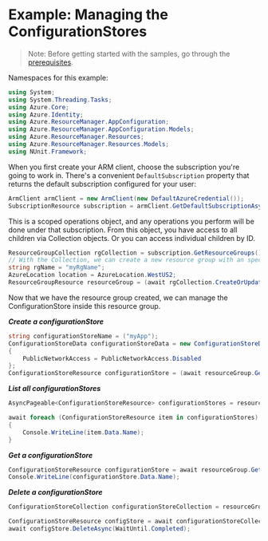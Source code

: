 # Example: Managing the ConfigurationStores

>Note: Before getting started with the samples, go through the [prerequisites](https://github.com/Azure/azure-sdk-for-net/tree/main/sdk/resourcemanager/Azure.ResourceManager#prerequisites).

Namespaces for this example:

```C# Snippet:Manage_ConfigurationStores_Namespaces
using System;
using System.Threading.Tasks;
using Azure.Core;
using Azure.Identity;
using Azure.ResourceManager.AppConfiguration;
using Azure.ResourceManager.AppConfiguration.Models;
using Azure.ResourceManager.Resources;
using Azure.ResourceManager.Resources.Models;
using NUnit.Framework;
```

When you first create your ARM client, choose the subscription you're going to work in. There's a convenient `DefaultSubscription` property that returns the default subscription configured for your user:

```C# Snippet:Readme_DefaultSubscription
ArmClient armClient = new ArmClient(new DefaultAzureCredential());
SubscriptionResource subscription = armClient.GetDefaultSubscriptionAsync().Result;
```

This is a scoped operations object, and any operations you perform will be done under that subscription. From this object, you have access to all children via Collection objects. Or you can access individual children by ID.

```C# Snippet:Readme_GetResourceGroupCollection
ResourceGroupCollection rgCollection = subscription.GetResourceGroups();
// With the Collection, we can create a new resource group with an specific name
string rgName = "myRgName";
AzureLocation location = AzureLocation.WestUS2;
ResourceGroupResource resourceGroup = (await rgCollection.CreateOrUpdateAsync(WaitUntil.Completed, rgName, new ResourceGroupData(location))).Value;
```

Now that we have the resource group created, we can manage the ConfigurationStore inside this resource group.

***Create a configurationStore***

```C# Snippet:Managing_ConfigurationStores_CreateAConfigurationStore
string configurationStoreName = ("myApp");
ConfigurationStoreData configurationStoreData = new ConfigurationStoreData("westus", new AppConfigurationSku("Standard"))
{
    PublicNetworkAccess = PublicNetworkAccess.Disabled
};
ConfigurationStoreResource configurationStore = (await resourceGroup.GetConfigurationStores().CreateOrUpdateAsync(WaitUntil.Completed, configurationStoreName, configurationStoreData)).Value;
```

***List all configurationStores***

```C# Snippet:Managing_ConfigurationStores_ListAllConfigurationStores
AsyncPageable<ConfigurationStoreResource> configurationStores = resourceGroup.GetConfigurationStores().GetAllAsync();

await foreach (ConfigurationStoreResource item in configurationStores)
{
    Console.WriteLine(item.Data.Name);
}
```

***Get a configurationStore***

```C# Snippet:Managing_ConfigurationStores_GetAConfigurationStore
ConfigurationStoreResource configurationStore = await resourceGroup.GetConfigurationStores().GetAsync("myApp");
Console.WriteLine(configurationStore.Data.Name);
```

***Delete a configurationStore***

```C# Snippet:Managing_ConfigurationStores_DeleteAConfigurationStore
ConfigurationStoreCollection configurationStoreCollection = resourceGroup.GetConfigurationStores();

ConfigurationStoreResource configStore = await configurationStoreCollection.GetAsync("myApp");
await configStore.DeleteAsync(WaitUntil.Completed);
```
